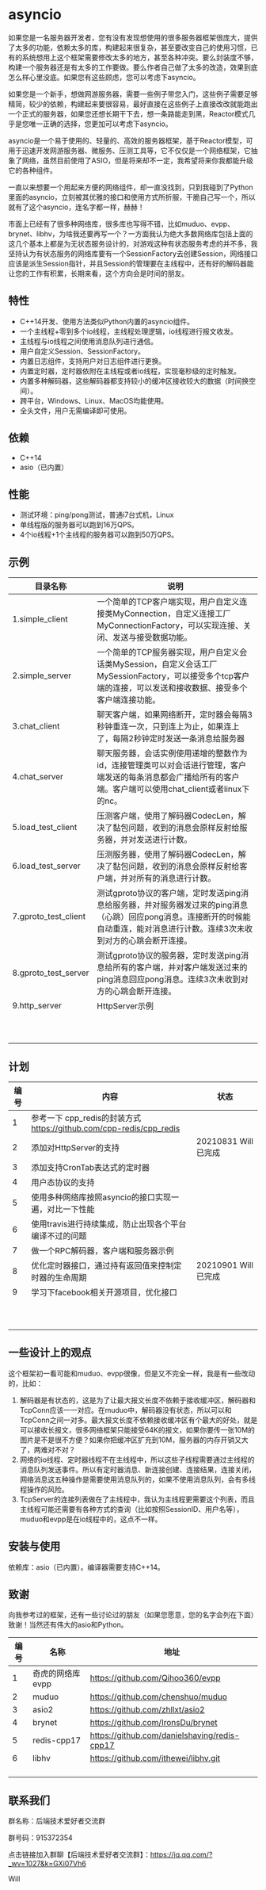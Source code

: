 # asyncio





​		如果您是一名服务器开发者，您有没有发现想使用的很多服务器框架很庞大，提供了太多的功能，依赖太多的库，构建起来很复杂，甚至要改变自己的使用习惯，已有的系统想用上这个框架需要修改太多的地方，甚至各种冲突。要么封装度不够，构建一个服务器还是有太多的工作要做。要么作者自己做了太多的改造，效果到底怎么样心里没底。如果您有这些顾虑，您可以考虑下asyncio。

​		如果您是一个新手，想做网游服务器，需要一些例子带您入门，这些例子需要足够精简，较少的依赖，构建起来要很容易，最好直接在这些例子上直接改改就能跑出一个正式的服务器，如果您还想长期干下去，想一条路能走到黑，Reactor模式几乎是您唯一正确的选择，您更加可以考虑下asyncio。

​		asyncio是一个易于使用的、轻量的、高效的服务器框架，基于Reactor模型，可用于迅速开发网游服务器、微服务、压测工具等，它不仅仅是一个网络框架，它抽象了网络，虽然目前使用了ASIO，但是将来却不一定，我希望将来你我都能升级它的各种组件。

​		一直以来想要一个用起来方便的网络组件，却一直没找到，只到我碰到了Python里面的asyncio，立刻被其优雅的接口和使用方式所折服，干脆自己写一个，所以就有了这个asyncio，连名字都一样，赫赫！

​		市面上已经有了很多种网络库，很多库也写得不错，比如muduo、evpp、brynet、libhv，为啥我还要再写一个？一方面我认为绝大多数网络库包括上面的这几个基本上都是为无状态服务设计的，对游戏这种有状态服务考虑的并不多，我坚持认为有状态服务的网络库要有一个SessionFactory去创建Session，网络接口应该是派生Session指针，并且Session的管理要在主线程中，还有好的解码器能让您的工作有积累，长期来看，这个方向会是时间的朋友。





## 特性

- C++14开发、使用方法类似Python内置的asyncio组件。
- 一个主线程+零到多个io线程，主线程处理逻辑，io线程进行报文收发。
- 主线程与io线程之间使用消息队列进行通信。
- 用户自定义Session、SessionFactory。
- 内置日志组件，支持用户对日志组件进行更换。
- 内置定时器，定时器依附在主线程或者io线程，实现毫秒级的定时触发。
- 内置多种解码器，这些解码器都支持较小的缓冲区接收较大的数据（时间换空间）。
- 跨平台，Windows、Linux、MacOS均能使用。
- 全头文件，用户无需编译即可使用。





## 依赖

- C++14
- asio（已内置）





## 性能

- 测试环境：ping/pong测试，普通i7台式机，Linux
- 单线程版的服务器可以跑到16万QPS。
- 4个io线程+1个主线程的服务器可以跑到50万QPS。





## 示例

| 目录名称             | 说明                                                         |
| -------------------- | ------------------------------------------------------------ |
| 1.simple_client      | 一个简单的TCP客户端实现，用户自定义连接类MyConnection，自定义连接工厂MyConnectionFactory，可以实现连接、关闭、发送与接受数据功能。 |
| 2.simple_server      | 一个简单的TCP服务器实现，用户自定义会话类MySession，自定义会话工厂MySessionFactory，可以接受多个tcp客户端的连接，可以发送和接收数据、接受多个客户端连接功能。 |
| 3.chat_client        | 聊天客户端，如果网络断开，定时器会每隔3秒钟重连一次，只到连上为止，如果连上了，每隔2秒钟定时发送一条消息给服务器 |
| 4.chat_server        | 聊天服务器，会话实例使用递增的整数作为id，连接管理类可以对会话进行管理，客户端发送的每条消息都会广播给所有的客户端。客户端可以使用chat_client或者linux下的nc。 |
| 5.load_test_client   | 压测客户端，使用了解码器CodecLen，解决了黏包问题，收到的消息会原样反射给服务器，并对发送进行计数。 |
| 6.load_test_server   | 压测服务器，使用了解码器CodecLen，解决了黏包问题，收到的消息会原样反射给客户端，并对所有的消息进行计数。 |
| 7.gproto_test_client | 测试gproto协议的客户端，定时发送ping消息给服务器，并对服务器发过来的ping消息（心跳）回应pong消息。连接断开的时候能自动重连，能对消息进行计数。连续3次未收到对方的心跳会断开连接。 |
| 8.gproto_test_server | 测试gproto协议的服务器，定时发送ping消息给所有的客户端，并对客户端发送过来的ping消息回应pong消息。连续3次未收到对方的心跳会断开连接。 |
| 9.http_server        | HttpServer示例                                               |
|                      |                                                              |
|                      |                                                              |
|                      |                                                              |
|                      |                                                              |
|                      |                                                              |
|                      |                                                              |
|                      |                                                              |
|                      |                                                              |
|                      |                                                              |
|                      |                                                              |



## 计划

| 编号 | 内容                                                         | 状态                 |
| ---- | ------------------------------------------------------------ | -------------------- |
| 1    | 参考一下 cpp_redis的封装方式 https://github.com/cpp-redis/cpp_redis |                      |
| 2    | 添加对HttpServer的支持                                       | 20210831 Will 已完成 |
| 3    | 添加支持CronTab表达式的定时器                                |                      |
| 4    | 用户态协议的支持                                             |                      |
| 5    | 使用多种网络库按照asyncio的接口实现一遍，对比一下性能        |                      |
| 6    | 使用travis进行持续集成，防止出现各个平台编译不过的问题       |                      |
| 7    | 做一个RPC解码器，客户端和服务器示例                          |                      |
| 8    | 优化定时器接口，通过持有返回值来控制定时器的生命周期         | 20210901 Will 已完成 |
| 9    | 学习下facebook相关开源项目，优化接口                         |                      |
|      |                                                              |                      |
|      |                                                              |                      |
|      |                                                              |                      |
|      |                                                              |                      |
|      |                                                              |                      |
|      |                                                              |                      |
|      |                                                              |                      |
|      |                                                              |                      |
|      |                                                              |                      |
|      |                                                              |                      |



## 一些设计上的观点

这个框架初一看可能和muduo、evpp很像，但是又不完全一样，我是有一些改动的，比如：

1. 解码器是有状态的，这是为了让最大报文长度不依赖于接收缓冲区，解码器和TcpConn应该一一对应。在muduo中，解码器没有状态，所以可以和TcpConn之间一对多。最大报文长度不依赖接收缓冲区有个最大的好处，就是可以接收长报文，很多网络框架只能接受64K的报文，如果你要传一张10M的图片是不是很不方便？如果你把缓冲区扩充到10M，服务器的内存开销又大了，两难对不对？
2. 网络的io线程、定时器线程不在主线程中，所以这些子线程需要通过主线程的消息队列发送事件。所以有定时器消息、新连接创建、连接结果，连接关闭，网络消息这五种操作是需要使用消息队列的，如果不使用消息队列，会有多线程操作的风险。
3. TcpServer的连接列表做在了主线程中，我认为主线程更需要这个列表，而且主线程可能还需要有各种方式的查询（比如按照SessionID、用户名等），muduo和evpp是在io线程中的，这点不一样。





## 安装与使用

依赖库：asio（已内置）。编译器需要支持C++14。





## 致谢

向我参考过的框架，还有一些讨论过的朋友（如果您愿意，您的名字会列在下面）致谢！当然还有伟大的asio和Python。

| 编号 | 名称             | 地址                                         |
| ---- | ---------------- | -------------------------------------------- |
| 1    | 奇虎的网络库evpp | https://github.com/Qihoo360/evpp             |
| 2    | muduo            | https://github.com/chenshuo/muduo            |
| 3    | asio2            | https://github.com/zhllxt/asio2              |
| 4    | brynet           | https://github.com/IronsDu/brynet            |
| 5    | redis-cpp17      | https://github.com/danielshaving/redis-cpp17 |
| 6    | libhv            | https://github.com/ithewei/libhv.git         |
|      |                  |                                              |
|      |                  |                                              |
|      |                  |                                              |
|      |                  |                                              |





## 联系我们

群名称：后端技术爱好者交流群

群号码：915372354

点击链接加入群聊【后端技术爱好者交流群】：https://jq.qq.com/?_wv=1027&k=GXi07Vh6



Will

